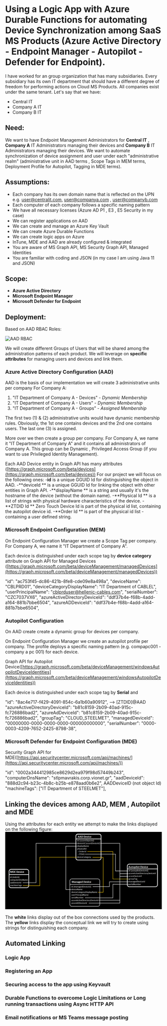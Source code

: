 # Using a Logic App with Azure Durable Functions for automating Device Synchronization among SaaS MS Products (Azure Active Directory - Endpoint Manager - Autopilot - Defender for Endpoint).
I have worked for an group organization that has many subsidiaries. 
Every subsidiary has its own IT department that should have a different degree of freedom for performing actions on Cloud MS Products. 
All companies exist under the same tenant.
Let's say that we have:
- Central IT
- Company A IT
- Company B IT

## Need: 
We want to have Endpoint Management Administrators for **Central IT** , **Company A** IT Administrators managing their devices and **Company B** IT Administrators managing their devices. 
We want to automate synchronization of device assignment and user under each "administrative realm" (administrative unit in AAD terms , Scope Tags in MEM terms, Deployment Profile for Autopilot, Tagging in MDE terms). 

## Assumptions: 
- Each company has its own domain name that is reflected on the UPN e.g. user@centralit.com, user@companya.com , user@companyb.com
- Each computer of each company follows a specific naming pattern 
- We have all necessary licenses (Azure AD P1 , E3 , E5 Security in my case) 
- We can register applications on AAD
- We can create and manage an Azure Key Vault
- We can create Azure Durable Functions 
- We can create logic apps on Azure
- InTune, MDE and AAD are already configured & integrated
- You are aware of MS Graph API, MS Security Graph API, Managed Identities
- You are familiar with coding and JSON (in my case I am using Java 11 and JSON)

## Scope: 
- **Azure Active Directory**
- **Microsoft Endpoint Manager**
- **Microsoft Defender for Endpoint**

## Deployment: 

Based on AAD RBAC Roles: 

![AAD RBAC](https://learn.microsoft.com/en-us/azure/active-directory/roles/media/concept-understand-roles/role-overlap-diagram.png)

We will create different Groups of Users that will be shared among the administration patterns of each product.
We will leverage on **specific attributes** for managing users and devices and link them. 

### Azure Active Directory Configuration (AAD)
AAD is the basis of our implementation we will create 3 administrative units per company
For Company A:
1. "IT Department of Company A - Devices" - *Dynamic Membership*
2. "IT Department of Company A - Users" - *Dynamic Membership*
3. "IT Department of Company A - Groups" - *Assigned Membership*

The first two (1) & (2) administrative units would have dynamic membership rules.
Obviously, the 1st one contains devices and the 2nd one contains users. 
The last one (3) is assigned.

More over we then create a group per company. For Company A, we name it "IT Department of Company A" and it contains all administrators of Company A.
This group can be Dynamic , Privileged Access Group (if you want to use Privileged Identity Management). 

Each AAD Device entity in Graph API has many attributes ([https://graph.microsoft.com/beta/devices](https://graph.microsoft.com/beta/devices))
For our project we will focus on the following ones:
-**id** is a unique GGUID Id for distinguishing the object in AAD.
-**deviceId ** is a unique GGUID Id for linking the object with other entities in Graph API.
-**displayName ** is a string and usually it's the hostname of the device (without the domain name).
-**Physical Id ** is a list of strings with physical hardware characteristics of the device.
-**ZTDID Id ** Zero Touch Device Id is part of the physical id list, containing the autopilot device id.
-**Order Id ** is part of the physical id list - containing a user defined string.

### Microsoft Endpoint Configuration (MEM)
On Endpoint Configuration Manager we create a Scope Tag per company.
For Company A, we name it "IT Department of Company A". 

Each device is distinguished under each scope tag by **device category** attribute on Graph API for Managed Devices ([https://graph.microsoft.com/beta/deviceManagement/managedDevices](https://graph.microsoft.com/beta/deviceManagement/managedDevices))

"id": "ac753f45-dc86-421b-8fe8-cde09e8a498a",
"deviceName": "CBLPRD01",
"deviceCategoryDisplayName": "IT Department of CABLEL",
"userPrincipalName": "cblprduser@hellenic-cables.com",
"serialNumber": "CZC7037VX6",
"azureActiveDirectoryDeviceId": "ddf37b4e-f68b-4add-a164-881b7bbe6504",
"azureADDeviceId": "ddf37b4e-f68b-4add-a164-881b7bbe6504",

### Autopilot Configuration
On AAD create create a dynamic group for devices per company. 

On Endpoint Configuration Manager we create an autopilot profile per company.
The profile deploys a specific naming pattern (e.g. compapc001 - company a pc 001) for each device. 

Graph API for Autopilot Device([https://graph.microsoft.com/beta/deviceManagement/windowsAutopilotDeviceIdentities](https://graph.microsoft.com/beta/deviceManagement/windowsAutopilotDeviceIdentities))

Each device is distinguished under each scope tag by **Serial** and 

"id": "8ac4e717-f429-4091-854c-6a1b60a90912",   --> [ZTDID]@AAD
"azureActiveDirectoryDeviceId": "b81c8159-2b09-40ad-915c-fc726886bad2",
"azureAdDeviceId": "b81c8159-2b09-40ad-915c-fc726886bad2",
"groupTag": "CLOUD_STEELMET",
"managedDeviceId": "00000000-0000-0000-0000-000000000000", 
"serialNumber": "0000-0003-4209-7652-2425-8798-38",
 
### Microsoft Defender for Endpoint Configuration (MDE)

Security Graph API for MDE([https://api.securitycenter.microsoft.com/api/machines/](https://api.securitycenter.microsoft.com/api/machines/))

"id": "0002a344412985ce8629d2ea979f98d57449b243",
"computerDnsName": "stlpmavrakis.corp.vionet.gr",
"aadDeviceId": "888d2c94-b23c-4b8c-b25b-e878aad0b6e2", AADDeviceID (not object Id)
"machineTags": ["IT Department of STEELMET"],

## Linking the devices among AAD, MEM , Autopilot and MDE

Using the attributes for each entity we attempt to make the links displayed on the following figure:
![Entity Links](https://github.com/sip03ds/viofunction/blob/81005d0db697b858f2cbe2527a3209d937bf56c2/src/main/resources/images/Graph_Api_Links.png)

The **white** links display out of the box connections used by the products.
The **yellow** links display the conceptual link we will try to create using strings for distinguishing each company. 

## Automated Linking

### Logic App

### Registering an App

### Securing access to the app using Keyvault

### Durable Functions to overcome Logic Limitations or Long running transactions using Async HTTP API

### Email notifications or MS Teams message posting